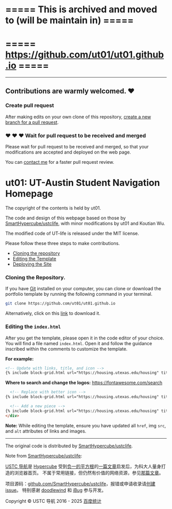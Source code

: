 # ===== This is archived and moved to (will be maintain in) ===== 
# ===== https://github.com/ut01/ut01.github.io =====
---
Contributions are warmly welcomed. ❤️
---
### Create pull request

After making edits on your own clone of this repository, [create a new branch for a pull request](https://docs.github.com/en/pull-requests/collaborating-with-pull-requests/proposing-changes-to-your-work-with-pull-requests/creating-a-pull-request).

### ❤️ ❤️ ❤️ Wait for pull request to be received and merged
Please wait for pull request to be received and merged, so that your modifications are accepted and deployed on the web page. 

You can [contact me](https://github.com/ktwu01/ktwu01/blob/main/README.md) for a faster pull request review.


# ut01: UT-Austin Student Navigation Homepage

The copyright of the contents is held by ut01.

The code and design of this webpage based on those by [SmartHypercube/ustclife](https://github.com/SmartHypercube/ustclife), with minor modifications by ut01 and Koutian Wu.

The modified code of UT-life is released under the MIT license.

Please follow these three steps to make contributions.

- [Cloning the repository](#cloning-the-repository)
- [Editing the Template](#editing-the-template)
- [Deploying the Site](#deploying-the-site)

### Cloning the Repository.

If you have [Git](https://git-scm.com/) installed on your computer, you can clone or download the portfolio template by running the following command in your terminal.

```bash
git clone https://github.com/ut01/ut01.github.io
```

Alternatively, click on this [link](https://github.com/ut01/ut01.github.io/archive/refs/heads/main.zip) to download it.

### Editing the `index.html`

After you get the template, please open it in the code editor of your choice.
You will find a file named `index.html`. Open it and follow the guidance inscribed within the comments to customize the template.

**For example:**

```html
<!-- Update with links, title, and icon -->
{% include block-grid.html url="https://housing.utexas.edu/housing" title="Housing" icon="fad fa-bed-front" %}
```

**Where to search and change the logos:**
https://fontawesome.com/search

```html
  <!-- Replace with better icon -->
{% include block-grid.html url="https://housing.utexas.edu/housing" title="Housing" icon="fad fa-bed-front" %}

  <!-- Add a new piece -->
{% include block-grid.html url="https://housing.utexas.edu/housing" title="Housing" icon="fad fa-bed-front" %}
</div>
```


**Note:** While editing the template, ensure you have updated all `href`, img `src`, and `alt` attributes of links and images.

---

The original code is distributed by [SmartHypercube/ustclife](https://github.com/SmartHypercube/ustclife).
 
Note from [SmartHypercube/ustclife](https://ustc.life/):

[USTC 导航](https://ustc.life/)是 [Hypercube](https://0x01.me/) 受到[负一的平方根](https://sqrt-1.me/)的[一篇文章](https://github.com/zzh1996/USTC-Network-Resources/blob/master/README.md)启发后，为科大人量身打造的浏览器首页。 不属于常用链接，但仍然有价值的网络资源，参见[那篇文章](https://github.com/zzh1996/USTC-Network-Resources/blob/master/README.md)。  
  
项目源码：[github.com/SmartHypercube/ustclife](https://github.com/SmartHypercube/ustclife)，报错或申请收录请[创建 issue](https://github.com/SmartHypercube/ustclife/issues)。 特别感谢 [doodlewind](https://ewind.us/) 和 [iBug](https://ibug.io/) 参与开发。  
  
Copyright © USTC 导航 2016 - 2025 [百度统计](https://tongji.baidu.com/web/help/article?id=330&type=0&castk=LTE%3D)

<!--- notes
--->
